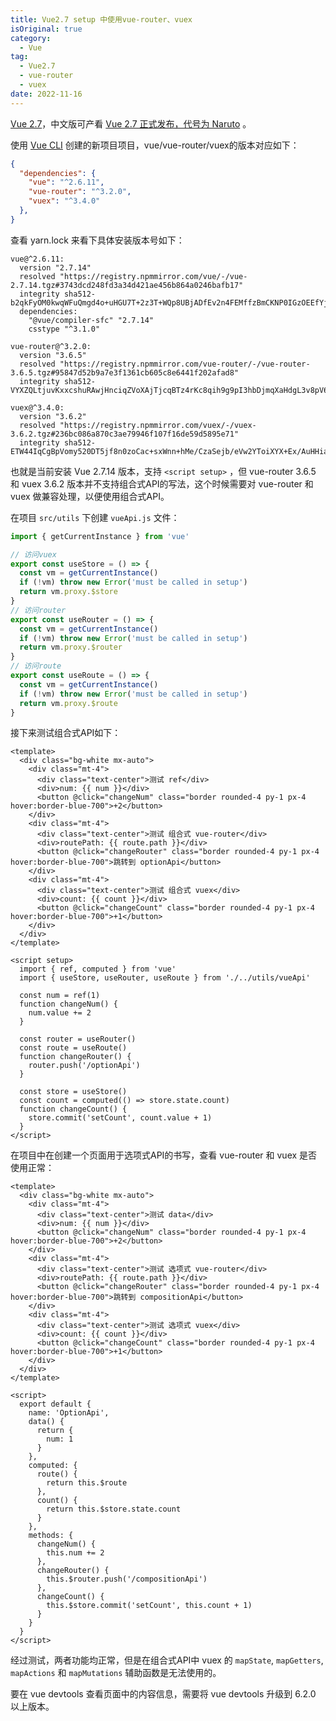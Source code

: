 ```yaml
---
title: Vue2.7 setup 中使用vue-router、vuex
isOriginal: true
category:
  - Vue
tag:
  - Vue2.7
  - vue-router
  - vuex
date: 2022-11-16
---
```


[Vue 2.7](https://blog.vuejs.org/posts/vue-2-7-naruto.html)，中文版可产看 [Vue 2.7 正式发布，代号为 Naruto](https://juejin.cn/post/7115361618774622216) 。

使用 [Vue CLI](https://cli.vuejs.org/zh/guide/installation.html) 创建的新项目项目，vue/vue-router/vuex的版本对应如下：

```json
{
  "dependencies": {
    "vue": "^2.6.11",
    "vue-router": "^3.2.0",
    "vuex": "^3.4.0"
  },
}
```

查看 yarn.lock 来看下具体安装版本号如下：

``` lock
vue@^2.6.11:
  version "2.7.14"
  resolved "https://registry.npmmirror.com/vue/-/vue-2.7.14.tgz#3743dcd248fd3a34d421ae456b864a0246bafb17"
  integrity sha512-b2qkFyOM0kwqWFuQmgd4o+uHGU7T+2z3T+WQp8UBjADfEv2n4FEMffzBmCKNP0IGzOEEfYjvtcC62xaSKeQDrQ==
  dependencies:
    "@vue/compiler-sfc" "2.7.14"
    csstype "^3.1.0"

vue-router@^3.2.0:
  version "3.6.5"
  resolved "https://registry.npmmirror.com/vue-router/-/vue-router-3.6.5.tgz#95847d52b9a7e3f1361cb605c8e6441f202afad8"
  integrity sha512-VYXZQLtjuvKxxcshuRAwjHnciqZVoXAjTjcqBTz4rKc8qih9g9pI3hbDjmqXaHdgL3v8pV6P8Z335XvHzESxLQ==

vuex@^3.4.0:
  version "3.6.2"
  resolved "https://registry.npmmirror.com/vuex/-/vuex-3.6.2.tgz#236bc086a870c3ae79946f107f16de59d5895e71"
  integrity sha512-ETW44IqCgBpVomy520DT5jf8n0zoCac+sxWnn+hMe/CzaSejb/eVw2YToiXYX+Ex/AuHHia28vWTq4goAexFbw==
```

也就是当前安装 Vue 2.7.14 版本，支持 `<script setup>` ，但 vue-router 3.6.5 和 vuex 3.6.2 版本并不支持组合式API的写法，这个时候需要对 vue-router 和 vuex 做兼容处理，以便使用组合式API。

在项目 `src/utils` 下创建 `vueApi.js` 文件：

``` js
import { getCurrentInstance } from 'vue'

// 访问vuex
export const useStore = () => {
  const vm = getCurrentInstance()
  if (!vm) throw new Error('must be called in setup')
  return vm.proxy.$store
}
// 访问router
export const useRouter = () => {
  const vm = getCurrentInstance()
  if (!vm) throw new Error('must be called in setup')
  return vm.proxy.$router
}
// 访问route
export const useRoute = () => {
  const vm = getCurrentInstance()
  if (!vm) throw new Error('must be called in setup')
  return vm.proxy.$route
}
```

接下来测试组合式API如下：

```vue
<template>
  <div class="bg-white mx-auto">
    <div class="mt-4">
      <div class="text-center">测试 ref</div>
      <div>num: {{ num }}</div>
      <button @click="changeNum" class="border rounded-4 py-1 px-4 hover:border-blue-700">+2</button>
    </div>
    <div class="mt-4">
      <div class="text-center">测试 组合式 vue-router</div>
      <div>routePath: {{ route.path }}</div>
      <button @click="changeRouter" class="border rounded-4 py-1 px-4 hover:border-blue-700">跳转到 optionApi</button>
    </div>
    <div class="mt-4">
      <div class="text-center">测试 组合式 vuex</div>
      <div>count: {{ count }}</div>
      <button @click="changeCount" class="border rounded-4 py-1 px-4 hover:border-blue-700">+1</button>
    </div>
  </div>
</template>

<script setup>
  import { ref, computed } from 'vue'
  import { useStore, useRouter, useRoute } from './../utils/vueApi'

  const num = ref(1)
  function changeNum() {
    num.value += 2
  }

  const router = useRouter()
  const route = useRoute()
  function changeRouter() {
    router.push('/optionApi')
  }

  const store = useStore()
  const count = computed(() => store.state.count)
  function changeCount() {
    store.commit('setCount', count.value + 1)
  }
</script>
```

在项目中在创建一个页面用于选项式API的书写，查看 vue-router 和 vuex 是否使用正常：

``` vue
<template>
  <div class="bg-white mx-auto">
    <div class="mt-4">
      <div class="text-center">测试 data</div>
      <div>num: {{ num }}</div>
      <button @click="changeNum" class="border rounded-4 py-1 px-4 hover:border-blue-700">+2</button>
    </div>
    <div class="mt-4">
      <div class="text-center">测试 选项式 vue-router</div>
      <div>routePath: {{ route.path }}</div>
      <button @click="changeRouter" class="border rounded-4 py-1 px-4 hover:border-blue-700">跳转到 compositionApi</button>
    </div>
    <div class="mt-4">
      <div class="text-center">测试 选项式 vuex</div>
      <div>count: {{ count }}</div>
      <button @click="changeCount" class="border rounded-4 py-1 px-4 hover:border-blue-700">+1</button>
    </div>
  </div>
</template>

<script>
  export default {
    name: 'OptionApi',
    data() {
      return {
        num: 1
      }
    },
    computed: {
      route() {
        return this.$route
      },
      count() {
        return this.$store.state.count
      }
    },
    methods: {
      changeNum() {
        this.num += 2
      },
      changeRouter() {
        this.$router.push('/compositionApi')
      },
      changeCount() {
        this.$store.commit('setCount', this.count + 1)
      }
    }
  }
</script>
```

经过测试，两者功能均正常，但是在组合式API中 vuex 的 `mapState`, `mapGetters`, `mapActions` 和 `mapMutations` 辅助函数是无法使用的。

要在 vue devtools 查看页面中的内容信息，需要将 vue devtools 升级到 6.2.0 以上版本。
